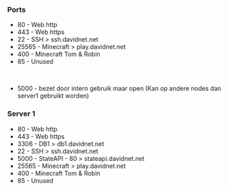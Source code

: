 ### Ports
 - 80 - Web http
 - 443 - Web https
 &nbsp;
 - 22 - SSH > ssh.davidnet.net
 - 25565 - Minecraft > play.davidnet.net
 - 400 - Minecraft Tom & Robin
 &nbsp;
 - 85 - Unused

  &nbsp;
   - 5000 - bezet door intern gebruik maar open (Kan op andere nodes dan server1 gebruikt worden)

### Server 1
 - 80 - Web http
 - 443 - Web https
 - 3306 - DB1 > db1.davidnet.net
 &nbsp;
 - 22 - SSH > ssh.davidnet.net
 - 5000 - StateAPI - 80 > stateapi.davidnet.net
 - 25565 - Minecraft > play.davidnet.net
 - 400 - Minecraft Tom & Robin
 &nbsp;
 - 85 - Unused
